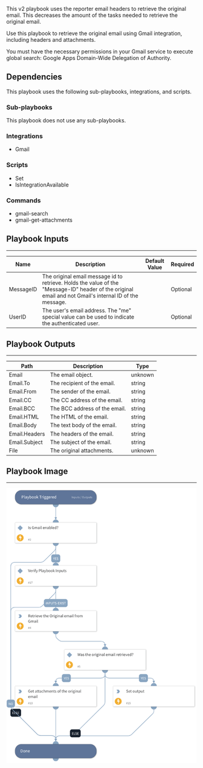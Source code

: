 This v2 playbook uses the reporter email headers to retrieve the original email. This decreases the amount of the tasks needed to retrieve the original email.

Use this playbook to retrieve the original email using Gmail integration, including headers and attachments.

You must have the necessary permissions in your Gmail service to execute global search: Google Apps Domain-Wide Delegation of Authority.


## Dependencies
This playbook uses the following sub-playbooks, integrations, and scripts.

### Sub-playbooks
This playbook does not use any sub-playbooks.

### Integrations
* Gmail

### Scripts
* Set
* IsIntegrationAvailable

### Commands
* gmail-search
* gmail-get-attachments

## Playbook Inputs
---

| **Name** | **Description** | **Default Value** | **Required** |
| --- | --- | --- | --- |
| MessageID | The original email message id to retrieve. Holds the value of the "Message-ID" header of the original email and not Gmail's internal ID of the message. |  | Optional |
| UserID | The user's email address. The "me" special value can be used to indicate the authenticated user. |  | Optional |

## Playbook Outputs
---

| **Path** | **Description** | **Type** |
| --- | --- | --- |
| Email | The email object. | unknown |
| Email.To | The recipient of the email. | string |
| Email.From | The sender of the email. | string |
| Email.CC | The CC address of the email. | string |
| Email.BCC | The BCC address of the email. | string |
| Email.HTML | The HTML of the email. | string |
| Email.Body | The text body of the email. | string |
| Email.Headers | The headers of the email. | string |
| Email.Subject | The subject of the email. | string |
| File | The original attachments. | unknown |

## Playbook Image
---
![Get Original Email - Gmail v2](../doc_files/Get_Original_Email_-_Gmail_v2.png)
